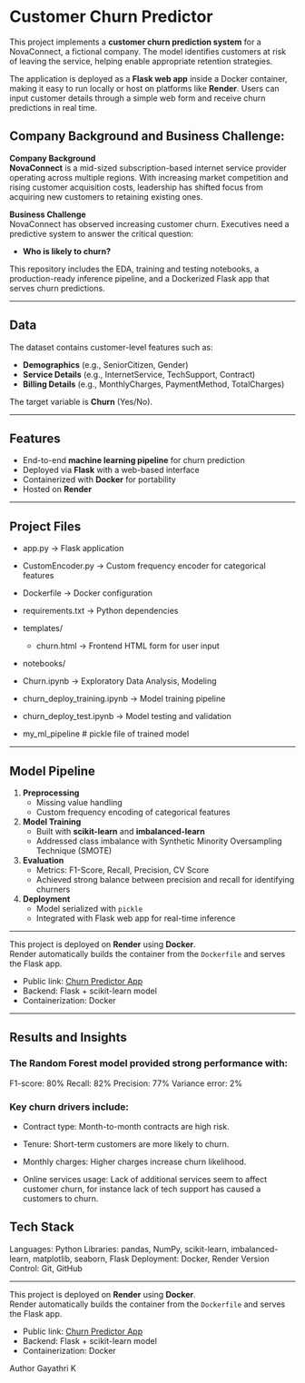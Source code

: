 # Customer Churn Predictor

This project implements a **customer churn prediction system** for a NovaConnect, a fictional company. The model identifies customers at risk of leaving the service, helping enable appropriate retention strategies.  

The application is deployed as a **Flask web app** inside a Docker container, making it easy to run locally or host on platforms like **Render**. Users can input customer details through a simple web form and receive churn predictions in real time.

## Company Background and Business Challenge:

**Company Background**  
**NovaConnect** is a mid-sized subscription-based internet service provider operating across multiple regions. With increasing market competition and rising customer acquisition costs, leadership has shifted focus from acquiring new customers to retaining existing ones.

**Business Challenge**  
NovaConnect has observed increasing customer churn. Executives need a predictive system to answer the critical question:

- **Who is likely to churn?**

This repository includes the EDA, training and testing notebooks, a production-ready inference pipeline, and a Dockerized Flask app that serves churn predictions.

---

## Data
The dataset contains customer-level features such as:
- **Demographics** (e.g., SeniorCitizen, Gender)
- **Service Details** (e.g., InternetService, TechSupport, Contract)
- **Billing Details** (e.g., MonthlyCharges, PaymentMethod, TotalCharges)

The target variable is **Churn** (Yes/No).

---

## Features
- End-to-end **machine learning pipeline** for churn prediction
- Deployed via **Flask** with a web-based interface
- Containerized with **Docker** for portability
- Hosted on **Render**

---

## Project Files

- app.py -> Flask application

- CustomEncoder.py -> Custom frequency encoder for categorical features
  
- Dockerfile -> Docker configuration
  
- requirements.txt -> Python dependencies
  
- templates/
  
  - churn.html -> Frontend HTML form for user input
    
-  notebooks/
  
  - Churn.ipynb -> Exploratory Data Analysis, Modeling
    
  - churn_deploy_training.ipynb -> Model training pipeline
    
  - churn_deploy_test.ipynb -> Model testing and validation
    
- my_ml_pipeline # pickle file of trained model



---

## Model Pipeline
1. **Preprocessing**
   - Missing value handling
   - Custom frequency encoding of categorical features
2. **Model Training**
   - Built with **scikit-learn** and **imbalanced-learn**
   - Addressed class imbalance with Synthetic Minority Oversampling Technique (SMOTE)
3. **Evaluation**
   - Metrics: F1-Score, Recall, Precision, CV Score
   - Achieved strong balance between precision and recall for identifying churners
4. **Deployment**
   - Model serialized with `pickle`
   - Integrated with Flask web app for real-time inference

---


This project is deployed on **Render** using **Docker**.  
Render automatically builds the container from the `Dockerfile` and serves the Flask app.  

- Public link: [Churn Predictor App](https://churn-predictor-sbr0.onrender.com)
- Backend: Flask + scikit-learn model
- Containerization: Docker

---


## Results and Insights

### The Random Forest model provided strong performance with:
F1-score: 80%
Recall: 82%
Precision: 77%
Variance error: 2%

### Key churn drivers include:

- Contract type: Month-to-month contracts are high risk.

- Tenure: Short-term customers are more likely to churn.

- Monthly charges: Higher charges increase churn likelihood.

- Online services usage: Lack of additional services seem to affect customer churn, for instance lack of tech support has caused a customers to churn.


## Tech Stack

Languages: Python
Libraries: pandas, NumPy, scikit-learn, imbalanced-learn, matplotlib, seaborn, Flask
Deployment: Docker, Render
Version Control: Git, GitHub

---

This project is deployed on **Render** using **Docker**.  
Render automatically builds the container from the `Dockerfile` and serves the Flask app.  

- Public link: [Churn Predictor App](https://churn-predictor-sbr0.onrender.com)
- Backend: Flask + scikit-learn model
- Containerization: Docker


Author
Gayathri K

